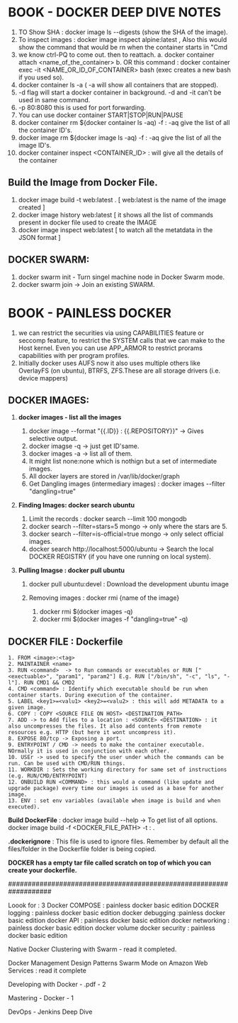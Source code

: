 # BOOK - DOCKER DEEP DIVE NOTES #

1. TO Show SHA : docker image ls --digests (show the SHA of the image). 
2. To inspect images : docker image inspect alpine:latest   , Also this would show the command that would be rn when the container starts ïn "Cmd
3. we know ctrl-PQ to come out. then to reattach. 
	a. docker container attach <name_of_the_container>
	b. OR this command : docker container exec -it <NAME_OR_ID_OF_CONTAINER> bash  (exec creates a new bash if you used so).
4. docker container ls -a ( -a will show all containers that are stopped).
5. -d flag will start a docker container in background. -d and -it can't be used in same command. 
6. -p 80:8080 this is used for port forwarding.
7. You can use docker container START|STOP|RUN|PAUSE
8. docker container rm ${docker container ls -aq) -f   : -aq give the list of all the container ID's. 
9. docker image rm ${docker image ls -aq) -f   : -aq give the list of all the image ID's. 
19. docker container inspect <CONTAINER_ID> : will give all the details of the container

## Build the Image from Docker File.  ##
1. docker image build -t web:latest .   [ web:latest is the name of the image created ] 
2. docker image history web:latest  [ it shows all the list of commands present in docker file used to create the IMAGE
3. docker image inspect web:latest [ to watch all the metatdata in the JSON format ] 


## DOCKER SWARM:  ##
1. docker swarm init  - Turn singel machine node in Docker Swarm mode. 
2. docker swarm join -> Join an existing SWARM.




# BOOK - PAINLESS DOCKER

1. we can restrict the securities via using CAPABILITIES feature or seccomp feature, to restrict the SYSTEM calls that we can make to the Host kernel. Even you can use APP_ARMOR to restrict prorams capabilities with per program profiles. 
2. Initially docker uses AUFS now it also uses multiple others like OverlayFS (on ubuntu), BTRFS, ZFS.These are all storage drivers (i.e. device mappers)

## DOCKER IMAGES:  ##
1. **docker images - list all the images**

	1. docker image --format "{{.ID}} : {{.REPOSITORY}}"  -> Gives selective output. 
	2. docker imagse -q -> just get ID'same. 
 	3. docker images -a -> list all of them.
 	4. It might list none:none which is nothign but a set of intermediate images. 
 	5. All docker layers are stored in /var/lib/docker/graph
 	6. Get Dangling images (intermediary images) : docker images --filter "dangling=true"


2. **Finding Images: docker search ubuntu** 

	1. Limit the records : docker search --limit 100 mongodb
	2. docker search  --filter=stars=5 mongo   -> only where the stars are 5. 
	3. docker search --filter=is-official=true mongo -> only select official images. 
	4. docker search http://localhost:5000/ubuntu -> Search the local DOCKER REGISTRY (if you have one running on local system). 
		
3. **Pulling Imagse : docker pull ubuntu**

	1. docker pull ubuntu:devel : Download the development ubuntu image
		
	2. Removing images : docker rmi {name of the image}
		1. docker rmi $(docker images -q)
		2. docker rmi $(docker images -f "dangling=true" -q)
		
## DOCKER FILE : Dockerfile ##
	1. FROM <image>:<tag>
	2. MAINTAINER <name>
	3. RUN <command>  -> to Run commands or executables or RUN ["<exectuable>", "param1", "param2"] E.g. RUN ["/bin/sh", "-c", "ls", "-l"]. RUN CMD1 && CMD2
	4. CMD <command> : Identify which executable should be run when container starts. During execution of the container. 
	5. LABEL <key1>=<valu1> <key2>=<valu2> : this will add METADATA to a given image. 
	6. COPY : COPY <SOURCE FILE ON HOST> <DESTINATION_PATH>
	7. ADD -> to Add files to a location : <SOURCE> <DESTINATION> : it also uncompresses the files. It also add contents from remote resources e.g. HTTP (but here it wont uncompress it).
	8. EXPOSE 80/tcp -> Exposing a port.
	9. ENTRYPOINT / CMD -> needs to make the container executable. NOrmally it is used in conjunction with each other. 
	10. USEr -> used to specify the user under which the commands can be run. Can be used with CMD/RUN things. 
	11. WORKDIR : Sets the working directory for same set of instructions (e.g. RUN/CMD/ENTRYPOINT)
	12. ONBUILD RUN <COMMAND> : this would a command (like update and upgrade package) every time our images is used as a base for another image. 
	13. ENV : set env variables (available when image is build and when executed).
	
**Build DockerFile** : docker image build --help -> To get list of all options.	
docker image build -f <DOCKER_FILE_PATH> -t <REPOSITORY>:<TAG> . 

**.dockerignore** : This file is used to ignore files. Remember by default all the files/folder in the Dockerfile folder is being copied. 

**DOCKER has a empty tar file called scratch on top of which you can create your dockerfile.**
	
		
		
		


###################################################################

Loook for : 3
Docker COMPOSE : painless docker basic edition
DOCKER logging  : painless docker basic edition
docker debugging  :painless docker basic edition
docker API : painless docker basic edition
docker networking  : painless docker basic edition
docker volume 
docker security : painless docker basic edition 





Native Docker Clustering with Swarm - read it completed. 

Docker Management Design Patterns Swarm Mode on Amazon Web Services : read it complete

Developing with Docker - .pdf    - 2

Mastering - Docker  - 1








DevOps - Jenkins Deep Dive




